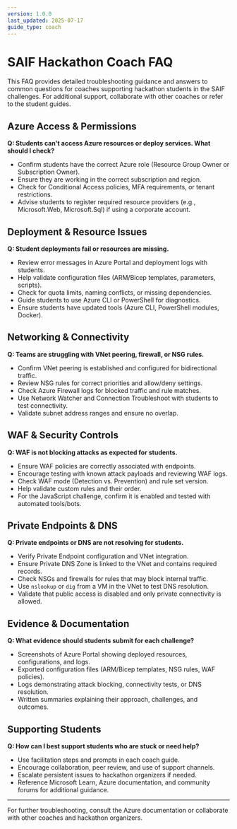 ```yaml
---
version: 1.0.0
last_updated: 2025-07-17
guide_type: coach
---
```


# SAIF Hackathon Coach FAQ

This FAQ provides detailed troubleshooting guidance and answers to common questions for coaches supporting hackathon students in the SAIF challenges. For additional support, collaborate with other coaches or refer to the student guides.

## Azure Access & Permissions
**Q: Students can't access Azure resources or deploy services. What should I check?**
- Confirm students have the correct Azure role (Resource Group Owner or Subscription Owner).
- Ensure they are working in the correct subscription and region.
- Check for Conditional Access policies, MFA requirements, or tenant restrictions.
- Advise students to register required resource providers (e.g., Microsoft.Web, Microsoft.Sql) if using a corporate account.

## Deployment & Resource Issues
**Q: Student deployments fail or resources are missing.**
- Review error messages in Azure Portal and deployment logs with students.
- Help validate configuration files (ARM/Bicep templates, parameters, scripts).
- Check for quota limits, naming conflicts, or missing dependencies.
- Guide students to use Azure CLI or PowerShell for diagnostics.
- Ensure students have updated tools (Azure CLI, PowerShell modules, Docker).

## Networking & Connectivity
**Q: Teams are struggling with VNet peering, firewall, or NSG rules.**
- Confirm VNet peering is established and configured for bidirectional traffic.
- Review NSG rules for correct priorities and allow/deny settings.
- Check Azure Firewall logs for blocked traffic and rule matches.
- Use Network Watcher and Connection Troubleshoot with students to test connectivity.
- Validate subnet address ranges and ensure no overlap.

## WAF & Security Controls
**Q: WAF is not blocking attacks as expected for students.**
- Ensure WAF policies are correctly associated with endpoints.
- Encourage testing with known attack payloads and reviewing WAF logs.
- Check WAF mode (Detection vs. Prevention) and rule set version.
- Help validate custom rules and their order.
- For the JavaScript challenge, confirm it is enabled and tested with automated tools/bots.

## Private Endpoints & DNS
**Q: Private endpoints or DNS are not resolving for students.**
- Verify Private Endpoint configuration and VNet integration.
- Ensure Private DNS Zone is linked to the VNet and contains required records.
- Check NSGs and firewalls for rules that may block internal traffic.
- Use `nslookup` or `dig` from a VM in the VNet to test DNS resolution.
- Validate that public access is disabled and only private connectivity is allowed.

## Evidence & Documentation
**Q: What evidence should students submit for each challenge?**
- Screenshots of Azure Portal showing deployed resources, configurations, and logs.
- Exported configuration files (ARM/Bicep templates, NSG rules, WAF policies).
- Logs demonstrating attack blocking, connectivity tests, or DNS resolution.
- Written summaries explaining their approach, challenges, and outcomes.

## Supporting Students
**Q: How can I best support students who are stuck or need help?**
- Use facilitation steps and prompts in each coach guide.
- Encourage collaboration, peer review, and use of support channels.
- Escalate persistent issues to hackathon organizers if needed.
- Reference Microsoft Learn, Azure documentation, and community forums for additional guidance.

---

For further troubleshooting, consult the Azure documentation or collaborate with other coaches and hackathon organizers.
